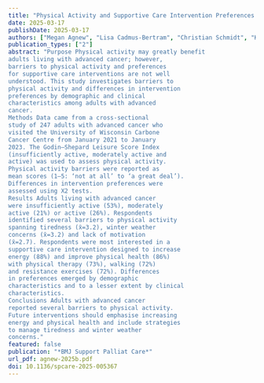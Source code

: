 ```yaml
---
title: "Physical Activity and Supportive Care Intervention Preferences: A Cross-Sectional Study of Barriers in Advanced Cancer"
date: 2025-03-17
publishDate: 2025-03-17
authors: ["Megan Agnew", "Lisa Cadmus-Bertram", "Christian Schmidt", "Kristine Kwekkeboom", "Amy Trentham-Dietz", "Ronald Gangnon", "Shaneda Warren Andersen"]
publication_types: ["2"]
abstract: "Purpose Physical activity may greatly benefit
adults living with advanced cancer; however,
barriers to physical activity and preferences
for supportive care interventions are not well
understood. This study investigates barriers to
physical activity and differences in intervention
preferences by demographic and clinical
characteristics among adults with advanced
cancer.
Methods Data came from a cross-sectional
study of 247 adults with advanced cancer who
visited the University of Wisconsin Carbone
Cancer Centre from January 2021 to January
2023. The Godin–Shepard Leisure Score Index
(insufficiently active, moderately active and
active) was used to assess physical activity.
Physical activity barriers were reported as
mean scores (1–5: ‘not at all’ to ‘a great deal’).
Differences in intervention preferences were
assessed using X2 tests.
Results Adults living with advanced cancer
were insufficiently active (53%), moderately
active (21%) or active (26%). Respondents
identified several barriers to physical activity
spanning tiredness (x̄=3.2), winter weather
concerns (x̄=3.2) and lack of motivation
(x̄=2.7). Respondents were most interested in a
supportive care intervention designed to increase
energy (88%) and improve physical health (86%)
with physical therapy (73%), walking (72%)
and resistance exercises (72%). Differences
in preferences emerged by demographic
characteristics and to a lesser extent by clinical
characteristics.
Conclusions Adults with advanced cancer
reported several barriers to physical activity.
Future interventions should emphasise increasing
energy and physical health and include strategies
to manage tiredness and winter weather
concerns."
featured: false
publication: "*BMJ Support Palliat Care*"
url_pdf: agnew-2025b.pdf
doi: 10.1136/spcare-2025-005367
---
```


